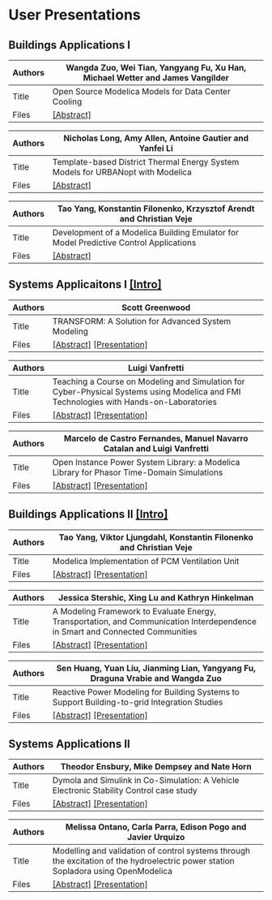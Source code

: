 # User Presentations


## Buildings Applications I

Authors | Wangda Zuo, Wei Tian, Yangyang Fu, Xu Han, Michael Wetter and James Vangilder
--- | ---
Title | Open Source Modelica Models for Data Center Cooling
Files | [[Abstract]]() | [[Presentation]](WangdaZuoOpenSource.pdf) 


Authors | Nicholas Long, Amy Allen, Antoine Gautier and Yanfei Li
--- | ---
Title | Template-based District Thermal Energy System Models for URBANopt with Modelica
Files | [[Abstract]]() | [[Presentation]]() 


Authors | Tao Yang, Konstantin Filonenko, Krzysztof Arendt and Christian Veje
--- | ---
Title | Development of a Modelica Building Emulator for Model Predictive Control Applications
Files | [[Abstract]]() | [[Presentation]]() 


## Systems Applicaitons I [[Intro]](SystemsApplicationsIIntro.pdf)

Authors | Scott Greenwood
--- | ---
Title | TRANSFORM: A Solution for Advanced System Modeling
Files | [[Abstract]]()  [[Presentation]]() 


Authors | Luigi Vanfretti
--- | ---
Title | Teaching a Course on Modeling and Simulation for Cyber-Physical Systems using Modelica and FMI Technologies with Hands-on-Laboratories
Files | [[Abstract]]()  [[Presentation]](LuigiVanfrettiCourse.pdf) 


Authors | Marcelo de Castro Fernandes, Manuel Navarro Catalan and Luigi Vanfretti
--- | ---
Title | Open Instance Power System Library: a Modelica Library for Phasor Time-Domain Simulations
Files | [[Abstract]]()  [[Presentation]]() 


## Buildings Applications II [[Intro]](BuildingApplicationsIIIntro.pdf)

Authors | Tao Yang, Viktor Ljungdahl, Konstantin Filonenko and Christian Veje
--- | ---
Title | Modelica Implementation of PCM Ventilation Unit
Files | [[Abstract]]()  [[Presentation]]() 


Authors | Jessica Stershic, Xing Lu and Kathryn Hinkelman
--- | ---
Title | A Modeling Framework to Evaluate Energy, Transportation, and Communication Interdependence in Smart and Connected Communities
Files | [[Abstract]]()  [[Presentation]]() 


Authors | Sen Huang, Yuan Liu, Jianming Lian, Yangyang Fu, Draguna Vrabie and Wangda Zuo
--- | ---
Title | Reactive Power Modeling for Building Systems to Support Building-to-grid Integration Studies
Files | [[Abstract]]()  [[Presentation]]() 


## Systems Applications II

Authors | Theodor Ensbury, Mike Dempsey and Nate Horn
--- | ---
Title | Dymola and Simulink in Co-Simulation: A Vehicle Electronic Stability Control case study
Files | [[Abstract]]()  [[Presentation]]() 


Authors | Melissa Ontano, Carla Parra, Edison Pogo and Javier Urquizo
--- | ---
Title | Modelling and validation of control systems through the excitation of the hydroelectric power station Sopladora using OpenModelica
Files | [[Abstract]]()  [[Presentation]]() 
